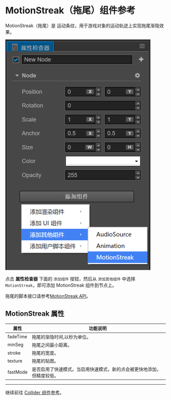 # MotionStreak（拖尾）组件参考

MotionStreak（拖尾）是 运动条纹，用于游戏对象的运动轨迹上实现拖尾渐隐效果。

![add motionStreak](motion-streak/add-motion-streak.png)

点击 **属性检查器** 下面的 `添加组件` 按钮，然后从 `添加其他组件` 中选择 `MotionStreak`，即可添加 MotionStreak 组件到节点上。

拖尾的脚本接口请参考[MotionStreak API](../api/classes/MotionStreak.html)。

## MotionStreak 属性

| 属性 |   功能说明
| -------------- | ----------- |
| fadeTime | 拖尾的渐隐时间,以秒为单位。|
| minSeg   | 拖尾之间最小距离。|
| stroke   | 拖尾的宽度。|
| texture  | 拖尾的贴图。|
| fastMode | 是否启用了快速模式。当启用快速模式，新的点会被更快地添加，但精度较低。|
---

继续前往 [Collider 组件参考](collider.md)。
